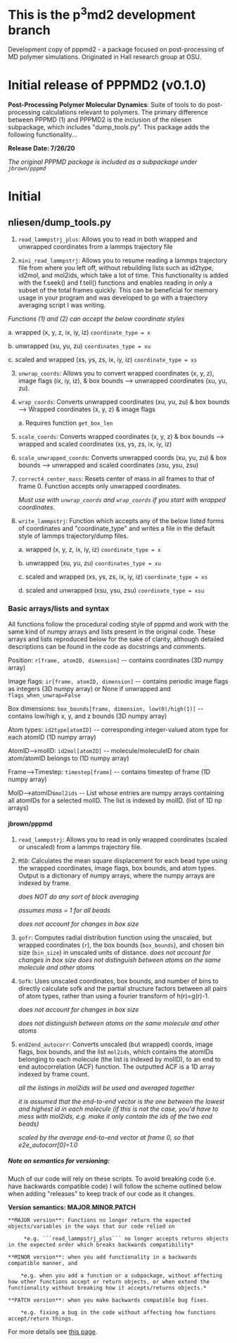 # This is the p<sup>3</sup>md2 development branch
Development copy of pppmd2 - a package focused on post-processing of MD polymer simulations. Originated in Hall research group at OSU.

# Initial release of PPPMD2 (v0.1.0)
**Post-Processing Polymer Molecular Dynamics**: Suite of tools to do post-processing calculations relevant to polymers.
The primary difference between PPPMD (1) and PPPMD2 is the inclusion of the nliesen subpackage, which includes "dump_tools.py". This package adds the following functionality...

**Release Date: 7/26/20**

*The original PPPMD package is included as a subpackage under ```jbrown/pppmd```*

# Initial
## nliesen/dump_tools.py
1. ```read_lammpstrj_plus```: Allows you to read in both wrapped and unwrapped coordinates from a lammps trajectory file

2. ```mini_read_lammpstrj```: Allows you to resume reading a lammps trajectory file from where you left off, without rebuilding lists such as id2type, id2mol, and mol2ids, which take a lot of time. This functionality is added with the f.seek() and f.tell() functions and enables reading in only a subset of the total frames quickly. This can be beneficial for memory usage in your program and was developed to go with a trajectory averaging script I was writing.

*Functions (1) and (2) can accept the below coordinate styles*
    
   a. wrapped (x, y, z, ix, iy, iz)  ```coordinate_type = x```
    
   b. unwrapped (xu, yu, zu)  ```coordinates_type = xu```
    
   c. scaled and wrapped (xs, ys, zs, ix, iy, iz)  ```coordinate_type = xs```

3. ```unwrap_coords```: Allows you to convert wrapped coordinates (x, y, z), image flags (ix, iy, iz), & box bounds --> unwrapped coordinates (xu, yu, zu).

4. ```wrap_coords```: Converts unwrapped coordinates (xu, yu, zu) & box bounds --> Wrapped coordinates (x, y, z) & image flags

    a. Requires function ```get_box_len```

5. ```scale_coords```: Converts wrapped coordinates (x, y, z) & box bounds --> wrapped and scaled coordinates (xs, ys, zs, ix, iy, iz)

6. ```scale_unwrapped_coords```: Converts unwrapped coords (xu, yu, zu) & box bounds --> unwrapped and scaled coordinates (xsu, ysu, zsu)

7. ```correct4_center_mass```: Resets center of mass in all frames to that of frame 0. Function accepts only unwrapped coordinates.
    
    *Must use with ```unwrap_coords``` and ```wrap_coords``` if you start with wrapped coordinates.*

8. ```write_lammpstrj```: Function which accepts any of the below listed forms of coordinates and "coordinate_type" and writes a file in the default style of lammps trajectory/dump files.

    a. wrapped (x, y, z, ix, iy, iz)  ```coordinate_type = x```

    b. unwrapped (xu, yu, zu)  ```coordinates_type = xu```

    c. scaled and wrapped (xs, ys, zs, ix, iy, iz)  ```coordinate_type = xs```

    d. scaled and unwrapped (xsu, ysu, zsu)  ```coordinate_type = xsu```

### Basic arrays/lists and syntax
All functions follow the procedural coding style of pppmd and work with the same kind of numpy arrays and lists present in the original code. These arrays and lists reproduced below for the sake of clarity, although detailed descriptions can be found in the code as docstrings and comments.

Position: ```r[frame, atomID, dimension]```  -- contains coordinates (3D numpy array)

Image flags: ```ir[frame, atomID, dimension]``` -- contains periodic image flags as integers  (3D numpy array) or None if unwrapped and ```flags_when_unwrap=False```

Box dimensions: ```box_bounds[frame, dimension, low(0)/high(1)]``` -- contains low/high x, y, and z bounds  (3D numpy array)

Atom types: ```id2type[atomID]``` -- corresponding integer-valued atom type for each atomID  (1D numpy array)

AtomID-->molID: ```id2mol[atomID]``` -- molecule/moleculeID for chain atom/atomID belongs to  (1D numpy array)

Frame-->Timestep: ```timestep[frame]``` -- contains timestep of frame (1D numpy array)

MolD-->atomIDs```mol2ids``` -- List whose entries are numpy arrays containing all atomIDs for a selected molID. The list is indexed by molID. (list of 1D np arrays)

#### jbrown/pppmd

1. ```read_lammpstrj```: Allows you to read in only wrapped coordinates (scaled or unscaled) from a lammps trajectory file.

2. ```MSD```: Calculates the mean square displacement for each bead type using the wrapped coordinates, image flags, box bounds, and atom types. Output is a dictionary of numpy arrays, where the numpy arrays are indexed by frame.

    *does NOT do any sort of block averaging*

    *assumes mass = 1 for all beads*

    *does not account for changes in box size*

3. ```gofr```: Computes radial distribution function using the unscaled, but wrapped coordinates (```r```), the box bounds (```box_bounds```), and chosen
bin size (```bin_size```) in unscaled units of distance.
     *does not account for changes in box size*
     *does not distinguish between atoms on the same molecule and other atoms*

4. ```Sofk```: Uses unscaled coordinates, box bounds, and number of bins to directly calculate sofk and the partial structure factors between all pairs of atom types, rather than using a fourier transform of h(r)=g(r)-1. 

     *does not account for changes in box size*

     *does not distinguish between atoms on the same molecule and other atoms*

5. ```end2end_autocorr```: Converts unscaled (but wrapped) coords, image flags, box bounds, and the list ```mol2ids```, which contains the atomIDs belonging to each molecule (the list is indexed by molID), to an end to end autocorrelation (ACF) function. The outputted ACF is a 1D array indexed by frame count. 

    *all the listings in mol2ids will be used and averaged together*

    *it is assumed that the end-to-end vector is the one between the lowest and highest id in each molecule (if this is not the case, you'd have to mess with mol2ids, e.g. make it only contain the ids of the two end beads)*

    *scaled by the average end-to-end vector at frame 0, so that e2e_autocorr[0]=1.0*

##### Note on semantics for versioning:
Much of our code will rely on these scripts. To avoid breaking code (i.e. have backwards compatible code) I will follow the scheme outlined below when adding "releases" to keep track of our code as it changes. 

**Version semantics: MAJOR.MINOR.PATCH**

    **MAJOR version**: Functions no longer return the expected objects/variables in the ways that our code relied on

         *e.g. ```read_lammpstrj_plus``` no longer accepts returns objects in the expected order which breaks backwards compatibility*

    **MINOR version**: when you add functionality in a backwards compatible manner, and

        *e.g. when you add a function or a subpackage, without affecting how other functions accept or return objects, or when extend the functionality without breaking how it accepts/returns objects.*

    **PATCH version**: when you make backwards compatible bug fixes.

        *e.g. fixing a bug in the code without affecting how functions accept/return things.

For more details see [this page](https://semver.org/).
